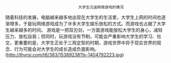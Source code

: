                                     大学生沉迷网络游戏的情况

随着科技的发展，电脑越来越多地出现在大学生的生活里，大学生上网的时间也逐渐增多，于是玩网络游戏成为了许多大学生娱乐放松的方式。而游戏也占据了大学生越来越多的时间。
游戏是一把双刃剑，一方面游戏能放松大学生的身心，减轻压力、放松自我；但同时，玩游戏没有节制，可能会严重影响大学生的学习、社交，更重要的是，大学生正处于三观定型的时期，游戏世界中异于现实世界的观念、行为可能会对大学生的成长造成负面影响。
(http://thyrsi.com/t6/383/1538923811x-1404792223.jpg)